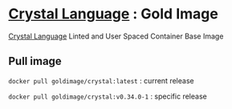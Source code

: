 # [Crystal Language](https://crystal-lang.org/) : Gold Image

[Crystal Language](https://crystal-lang.org/) Linted and User Spaced Container Base Image

## Pull image

```docker pull goldimage/crystal:latest``` : current release

```docker pull goldimage/crystal:v0.34.0-1``` : specific release
